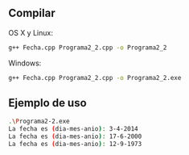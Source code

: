 ## Compilar

OS X y Linux:

```sh
g++ Fecha.cpp Programa2_2.cpp -o Programa2_2
```

Windows:

```sh
g++ Fecha.cpp Programa2_2.cpp -o Programa2_2.exe
```
## Ejemplo de uso

```sh
.\Programa2-2.exe
La fecha es (dia-mes-anio): 3-4-2014
La fecha es (dia-mes-anio): 17-6-2000
La fecha es (dia-mes-anio): 12-9-1973
```